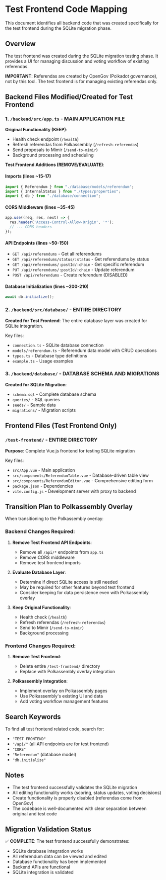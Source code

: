 # Test Frontend Code Mapping

This document identifies all backend code that was created specifically for the test frontend during the SQLite migration phase.

## Overview

The test frontend was created during the SQLite migration testing phase. It provides a UI for managing discussion and voting workflow of existing referendas.

**IMPORTANT**: Referendas are created by OpenGov (Polkadot governance), not by this tool. The test frontend is for managing existing referendas only.

## Backend Files Modified/Created for Test Frontend

### 1. `/backend/src/app.ts` - MAIN APPLICATION FILE

**Original Functionality (KEEP)**:
- Health check endpoint (`/health`)
- Refresh referendas from Polkassembly (`/refresh-referendas`) 
- Send proposals to Mimir (`/send-to-mimir`)
- Background processing and scheduling

**Test Frontend Additions (REMOVE/EVALUATE)**:

#### Imports (lines ~15-17)
```typescript
import { Referendum } from "./database/models/referendum";
import { InternalStatus } from "./types/properties";
import { db } from "./database/connection";
```

#### CORS Middleware (lines ~35-45)
```typescript
app.use((req, res, next) => {
  res.header('Access-Control-Allow-Origin', '*');
  // ... CORS headers
});
```

#### API Endpoints (lines ~50-150)
- `GET /api/referendums` - Get all referendums
- `GET /api/referendums/status/:status` - Get referendums by status
- `GET /api/referendums/:postId/:chain` - Get specific referendum
- `PUT /api/referendums/:postId/:chain` - Update referendum
- `POST /api/referendums` - Create referendum (DISABLED)

#### Database Initialization (lines ~200-210)
```typescript
await db.initialize();
```

### 2. `/backend/src/database/` - ENTIRE DIRECTORY

**Created for Test Frontend**: The entire database layer was created for SQLite integration.

Key files:
- `connection.ts` - SQLite database connection
- `models/referendum.ts` - Referendum data model with CRUD operations
- `types.ts` - Database type definitions
- `example.ts` - Usage examples

### 3. `/backend/database/` - DATABASE SCHEMA AND MIGRATIONS

**Created for SQLite Migration**:
- `schema.sql` - Complete database schema
- `queries/` - SQL queries
- `seeds/` - Sample data
- `migrations/` - Migration scripts

## Frontend Files (Test Frontend Only)

### `/test-frontend/` - ENTIRE DIRECTORY

**Purpose**: Complete Vue.js frontend for testing SQLite migration

Key files:
- `src/App.vue` - Main application
- `src/components/ReferendumTable.vue` - Database-driven table view
- `src/components/ReferendumEditor.vue` - Comprehensive editing form
- `package.json` - Dependencies
- `vite.config.js` - Development server with proxy to backend

## Transition Plan to Polkassembly Overlay

When transitioning to the Polkassembly overlay:

### Backend Changes Required:

1. **Remove Test Frontend API Endpoints**:
   - Remove all `/api/*` endpoints from `app.ts`
   - Remove CORS middleware
   - Remove test frontend imports

2. **Evaluate Database Layer**:
   - Determine if direct SQLite access is still needed
   - May be required for other features beyond test frontend
   - Consider keeping for data persistence even with Polkassembly overlay

3. **Keep Original Functionality**:
   - Health check (`/health`)
   - Refresh referendas (`/refresh-referendas`)
   - Send to Mimir (`/send-to-mimir`)
   - Background processing

### Frontend Changes Required:

1. **Remove Test Frontend**:
   - Delete entire `/test-frontend/` directory
   - Replace with Polkassembly overlay integration

2. **Polkassembly Integration**:
   - Implement overlay on Polkassembly pages
   - Use Polkassembly's existing UI and data
   - Add voting workflow management features

## Search Keywords

To find all test frontend related code, search for:
- `"TEST FRONTEND"`
- `"/api/"` (all API endpoints are for test frontend)
- `"CORS"`
- `"Referendum"` (database model)
- `"db.initialize"`

## Notes

- The test frontend successfully validates the SQLite migration
- All editing functionality works (scoring, status updates, voting decisions)
- Create functionality is properly disabled (referendas come from OpenGov)
- The codebase is well-documented with clear separation between original and test code

## Migration Validation Status

✅ **COMPLETE**: The test frontend successfully demonstrates:
- SQLite database integration works
- All referendum data can be viewed and edited
- Database functionality has been implemented
- Backend APIs are functional
- SQLite integration is validated 